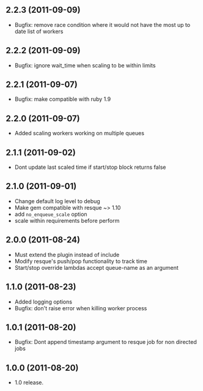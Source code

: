 ## 2.2.3 (2011-09-09)

* Bugfix: remove race condition where it would not have the most up to date list of workers

## 2.2.2 (2011-09-09)

* Bugfix: ignore wait_time when scaling to be within limits

## 2.2.1 (2011-09-07)

* Bugfix: make compatible with ruby 1.9

## 2.2.0 (2011-09-07)

* Added scaling workers working on multiple queues

## 2.1.1 (2011-09-02)

* Dont update last scaled time if start/stop block returns false

## 2.1.0 (2011-09-01)

* Change default log level to debug
* Make gem compatible with resque ~> 1.10
* add `no_enqueue_scale` option
* scale within requirements before perform

## 2.0.0 (2011-08-24)

* Must extend the plugin instead of include
* Modify resque's push/pop functionality to track time
* Start/stop override lambdas accept queue-name as an argument

## 1.1.0 (2011-08-23)

* Added logging options
* Bugfix: don't raise error when killing worker process

## 1.0.1 (2011-08-20)

* Bugfix: Dont append timestamp argument to resque job for non directed jobs

## 1.0.0 (2011-08-20)

* 1.0 release.
